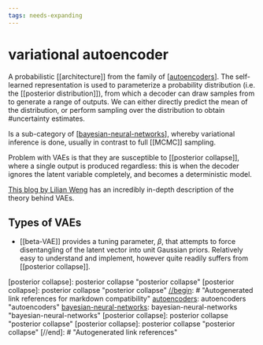 ```yaml
---
tags: needs-expanding
---
```


# variational autoencoder


A probabilistic [[architecture]] from the family of [[autoencoders]]. The self-learned representation is used to parameterize a probability distribution (i.e. the [[posterior distribution]]), from which a decoder can draw samples from to generate a range of outputs. We can either directly predict the mean of the distribution, or perform sampling over the distribution to obtain #uncertainty estimates.

Is a sub-category of [[bayesian-neural-networks]], whereby variational inference is done, usually in contrast to full [[MCMC]] sampling.

Problem with VAEs is that they are susceptible to [[posterior collapse]], where a single output is produced regardless: this is when the decoder ignores the latent variable completely, and becomes a deterministic model.

[This blog by Lilian Weng](https://lilianweng.github.io/lil-log/2018/08/12/from-autoencoder-to-beta-vae.html) has an incredibly in-depth description of the theory behind VAEs.

## Types of VAEs

- [[beta-VAE]] provides a tuning parameter, $\beta$, that attempts to force disentangling of the latent vector into unit Gaussian priors. Relatively easy to understand and implement, however quite readily suffers from [[posterior collapse]].

[//begin]: # "Autogenerated link references for markdown compatibility"
[autoencoders]: autoencoders "autoencoders"
[bayesian-neural-networks]: bayesian-neural-networks "bayesian-neural-networks"
[posterior collapse]: posterior collapse "posterior collapse"
[posterior collapse]: posterior collapse "posterior collapse"
[//begin]: # "Autogenerated link references for markdown compatibility"
[autoencoders]: autoencoders "autoencoders"
[bayesian-neural-networks]: bayesian-neural-networks "bayesian-neural-networks"
[posterior collapse]: posterior collapse "posterior collapse"
[posterior collapse]: posterior collapse "posterior collapse"
[//end]: # "Autogenerated link references"